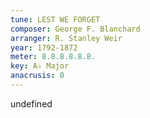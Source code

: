 ```yaml
---
tune: LEST WE FORGET
composer: George F. Blanchard
arranger: R. Stanley Weir
year: 1792-1872
meter: 8.8.8.8.8.8.
key: A♭ Major
anacrusis: 0
---
```

undefined
